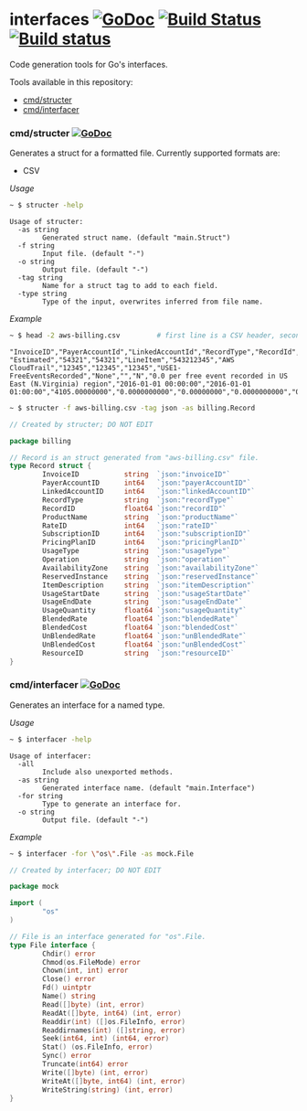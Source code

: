 # interfaces [![GoDoc](https://godoc.org/github.com/rjeczalik/interfaces?status.png)](https://godoc.org/github.com/rjeczalik/interfaces) [![Build Status](https://img.shields.io/travis/rjeczalik/interfaces/master.svg)](https://travis-ci.org/rjeczalik/interfaces "linux_amd64") [![Build status](https://img.shields.io/appveyor/ci/rjeczalik/interfaces.svg)](https://ci.appveyor.com/project/rjeczalik/interfaces "windows_amd64")
Code generation tools for Go's interfaces.

Tools available in this repository:

- [cmd/structer](#cmdstructer-)
- [cmd/interfacer](#cmdinterfacer-)

### cmd/structer [![GoDoc](https://godoc.org/github.com/rjeczalik/interfaces/cmd/structer?status.png)](https://godoc.org/github.com/rjeczalik/interfaces/cmd/structer)

Generates a struct for a formatted file. Currently supported formats are:

- CSV

*Usage*

```bash
~ $ structer -help
```
```
Usage of structer:
  -as string
        Generated struct name. (default "main.Struct")
  -f string
        Input file. (default "-")
  -o string
        Output file. (default "-")
  -tag string
        Name for a struct tag to add to each field.
  -type string
        Type of the input, overwrites inferred from file name.
```

*Example*

```bash
~ $ head -2 aws-billing.csv         # first line is a CSV header, second - first line of values
```
```
"InvoiceID","PayerAccountId","LinkedAccountId","RecordType","RecordId","ProductName","RateId","SubscriptionId","PricingPlanId","UsageType","Operation","AvailabilityZone","ReservedInstance","ItemDescription","UsageStartDate","UsageEndDate","UsageQuantity","BlendedRate","BlendedCost","UnBlendedRate","UnBlendedCost","ResourceId"
"Estimated","54321","54321","LineItem","543212345","AWS CloudTrail","12345","12345","12345","USE1-FreeEventsRecorded","None","","N","0.0 per free event recorded in US East (N.Virginia) region","2016-01-01 00:00:00","2016-01-01 01:00:00","4105.00000000","0.0000000000","0.00000000","0.0000000000","0.00000000",""
```
```bash
~ $ structer -f aws-billing.csv -tag json -as billing.Record
```
```go
// Created by structer; DO NOT EDIT

package billing

// Record is an struct generated from "aws-billing.csv" file.
type Record struct {
        InvoiceID           string  `json:"invoiceID"`
        PayerAccountID      int64   `json:"payerAccountID"`
        LinkedAccountID     int64   `json:"linkedAccountID"`
        RecordType          string  `json:"recordType"`
        RecordID            float64 `json:"recordID"`
        ProductName         string  `json:"productName"`
        RateID              int64   `json:"rateID"`
        SubscriptionID      int64   `json:"subscriptionID"`
        PricingPlanID       int64   `json:"pricingPlanID"`
        UsageType           string  `json:"usageType"`
        Operation           string  `json:"operation"`
        AvailabilityZone    string  `json:"availabilityZone"`
        ReservedInstance    string  `json:"reservedInstance"`
        ItemDescription     string  `json:"itemDescription"`
        UsageStartDate      string  `json:"usageStartDate"`
        UsageEndDate        string  `json:"usageEndDate"`
        UsageQuantity       float64 `json:"usageQuantity"`
        BlendedRate         float64 `json:"blendedRate"`
        BlendedCost         float64 `json:"blendedCost"`
        UnBlendedRate       float64 `json:"unBlendedRate"`
        UnBlendedCost       float64 `json:"unBlendedCost"`
        ResourceID          string  `json:"resourceID"`
}
```

### cmd/interfacer [![GoDoc](https://godoc.org/github.com/rjeczalik/interfaces/cmd/interfacer?status.png)](https://godoc.org/github.com/rjeczalik/interfaces/cmd/interfacer)

Generates an interface for a named type.

*Usage*

```bash
~ $ interfacer -help
```
```
Usage of interfacer:
  -all
        Include also unexported methods.
  -as string
        Generated interface name. (default "main.Interface")
  -for string
        Type to generate an interface for.
  -o string
        Output file. (default "-")
```

*Example*

```bash
~ $ interfacer -for \"os\".File -as mock.File
```
```go
// Created by interfacer; DO NOT EDIT

package mock

import (
        "os"
)

// File is an interface generated for "os".File.
type File interface {
        Chdir() error
        Chmod(os.FileMode) error
        Chown(int, int) error
        Close() error
        Fd() uintptr
        Name() string
        Read([]byte) (int, error)
        ReadAt([]byte, int64) (int, error)
        Readdir(int) ([]os.FileInfo, error)
        Readdirnames(int) ([]string, error)
        Seek(int64, int) (int64, error)
        Stat() (os.FileInfo, error)
        Sync() error
        Truncate(int64) error
        Write([]byte) (int, error)
        WriteAt([]byte, int64) (int, error)
        WriteString(string) (int, error)
}
```
